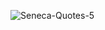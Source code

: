![Seneca-Quotes-5](https://github.com/E-E-Adriano/.github/assets/53664407/f09bd1cf-13cf-42ae-8e0c-6d732d6174b5)
